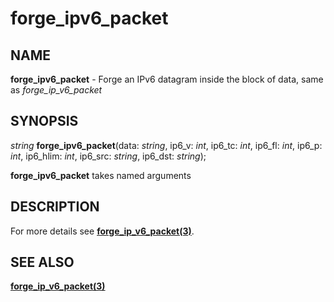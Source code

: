 # forge_ipv6_packet

## NAME

**forge_ipv6_packet** - Forge an IPv6 datagram inside the block of data, same as *forge_ip_v6_packet*

## SYNOPSIS

*string* **forge_ipv6_packet**(data: *string*, ip6_v: *int*, ip6_tc: *int*, ip6_fl: *int*, ip6_p: *int*, ip6_hlim: *int*, ip6_src: *string*, ip6_dst: *string*);

**forge_ipv6_packet** takes named arguments

## DESCRIPTION

For more details see **[forge_ip_v6_packet(3)](forge_ip_v6_packet.md)**.

## SEE ALSO

**[forge_ip_v6_packet(3)](forge_ip_v6_packet.md)**
